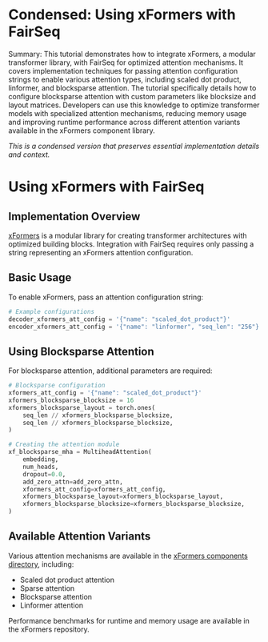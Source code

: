 # Condensed: Using xFormers with FairSeq

Summary: This tutorial demonstrates how to integrate xFormers, a modular transformer library, with FairSeq for optimized attention mechanisms. It covers implementation techniques for passing attention configuration strings to enable various attention types, including scaled dot product, linformer, and blocksparse attention. The tutorial specifically details how to configure blocksparse attention with custom parameters like blocksize and layout matrices. Developers can use this knowledge to optimize transformer models with specialized attention mechanisms, reducing memory usage and improving runtime performance across different attention variants available in the xFormers component library.

*This is a condensed version that preserves essential implementation details and context.*

# Using xFormers with FairSeq

## Implementation Overview

[xFormers](https://github.com/facebookresearch/xformers) is a modular library for creating transformer architectures with optimized building blocks. Integration with FairSeq requires only passing a string representing an xFormers attention configuration.

## Basic Usage

To enable xFormers, pass an attention configuration string:

```python
# Example configurations
decoder_xformers_att_config = '{"name": "scaled_dot_product"}'
encoder_xformers_att_config = '{"name": "linformer", "seq_len": "256"}'
```

## Using Blocksparse Attention

For blocksparse attention, additional parameters are required:

```python
# Blocksparse configuration
xformers_att_config = '{"name": "scaled_dot_product"}'
xformers_blocksparse_blocksize = 16
xformers_blocksparse_layout = torch.ones(
    seq_len // xformers_blocksparse_blocksize,
    seq_len // xformers_blocksparse_blocksize,
)

# Creating the attention module
xf_blocksparse_mha = MultiheadAttention(
    embedding,
    num_heads,
    dropout=0.0,
    add_zero_attn=add_zero_attn,
    xformers_att_config=xformers_att_config,
    xformers_blocksparse_layout=xformers_blocksparse_layout,
    xformers_blocksparse_blocksize=xformers_blocksparse_blocksize,
)
```

## Available Attention Variants

Various attention mechanisms are available in the [xFormers components directory](https://github.com/facebookresearch/xformers/tree/main/xformers/components/attention), including:
- Scaled dot product attention
- Sparse attention
- Blocksparse attention
- Linformer attention

Performance benchmarks for runtime and memory usage are available in the xFormers repository.
